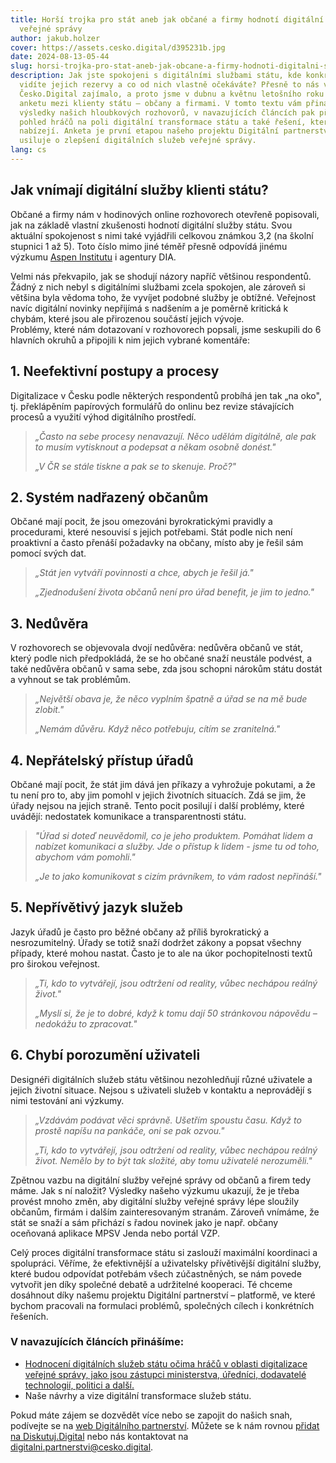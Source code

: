 ```yaml
---
title: Horší trojka pro stát aneb jak občané a firmy hodnotí digitální služby
  veřejné správy
author: jakub.holzer
cover: https://assets.cesko.digital/d395231b.jpg
date: 2024-08-13-05-44
slug: horsi-trojka-pro-stat-aneb-jak-obcane-a-firmy-hodnoti-digitalni-sluzby-verejne-spravy
description: Jak jste spokojeni s digitálními službami státu, kde konkrétně
  vidíte jejich rezervy a co od nich vlastně očekáváte? Přesně to nás v
  Česko.Digital zajímalo, a proto jsme v dubnu a květnu letošního roku provedli
  anketu mezi klienty státu – občany a firmami. V tomto textu vám přinášíme
  výsledky našich hloubkových rozhovorů, v navazujících článcích pak přinášíme
  pohled hráčů na poli digitální transformace státu a také řešení, která se
  nabízejí. Anketa je první etapou našeho projektu Digitální partnerství, který
  usiluje o zlepšení digitálních služeb veřejné správy.
lang: cs
---
```

## Jak vnímají digitální služby klienti státu?

Občané a firmy nám v hodinových online rozhovorech otevřeně popisovali, jak na základě vlastní zkušenosti hodnotí digitální služby státu. Svou aktuální spokojenost s nimi také vyjádřili celkovou známkou 3,2 (na školní stupnici 1 až 5). Toto číslo mimo jiné téměř přesně odpovídá jinému výzkumu [Aspen Institutu](https://s3.eu-central-1.amazonaws.com/uploads.mangoweb.org/shared-prod/aspeninstitutece.org/uploads/2021/06/NMS_Vnimani-statni-spravy_2021-06-18.pdf) i agentury DIA.

Velmi nás překvapilo, jak se shodují názory napříč většinou respondentů. Žádný z nich nebyl s digitálními službami zcela spokojen, ale zároveň si většina byla vědoma toho, že vyvíjet podobné služby je obtížné. Veřejnost navíc digitální novinky nepřijímá s nadšením a je poměrně kritická k chybám, které jsou ale přirozenou součástí jejich vývoje.\
Problémy, které nám dotazovaní v rozhovorech popsali, jsme seskupili do 6 hlavních okruhů a připojili k nim jejich vybrané komentáře:

## 1. Neefektivní postupy a procesy

Digitalizace v Česku podle některých respondentů probíhá jen tak „na oko", tj. překlápěním papírových formulářů do onlinu bez revize stávajících procesů a využití výhod digitálního prostředí.

> *„Často na sebe procesy nenavazují. Něco udělám digitálně, ale pak to musím vytisknout a podepsat a někam osobně donést."*
>
> *„V ČR se stále tiskne a pak se to skenuje. Proč?"*

## 2. Systém nadřazený občanům

Občané mají pocit, že jsou omezováni byrokratickými pravidly a procedurami, které nesouvisí s jejich potřebami. Stát podle nich není proaktivní a často přenáší požadavky na občany, místo aby je řešil sám pomocí svých dat.

> *„Stát jen vytváří povinnosti a chce, abych je řešil já."*
>
> *„Zjednodušení života občanů není pro úřad benefit, je jim to jedno."*

## 3. Nedůvěra

V rozhovorech se objevovala dvojí nedůvěra: nedůvěra občanů ve stát, který podle nich předpokládá, že se ho občané snaží neustále podvést, a také nedůvěra občanů v sama sebe, zda jsou schopni nárokům státu dostát a vyhnout se tak problémům.

> *„Největší obava je, že něco vyplním špatně a úřad se na mě bude zlobit."*
>
> *„Nemám důvěru. Když něco potřebuju, cítím se zranitelná."*

## 4. Nepřátelský přístup úřadů

Občané mají pocit, že stát jim dává jen příkazy a vyhrožuje pokutami, a že tu není pro to, aby jim pomohl v jejich životních situacích. Zdá se jim, že úřady nejsou na jejich straně. Tento pocit posilují i další problémy, které uvádějí: nedostatek komunikace a transparentnosti státu.

> *"Úřad si doteď neuvědomil, co je jeho produktem. Pomáhat lidem a nabízet komunikaci a služby. Jde o přístup k lidem - jsme tu od toho, abychom vám pomohli."*
>
> *„Je to jako komunikovat s cizím právníkem, to vám radost nepřináší."*

## 5. Nepřívětivý jazyk služeb

Jazyk úřadů je často pro běžné občany až příliš byrokratický a nesrozumitelný. Úřady se totiž snaží dodržet zákony a popsat všechny případy, které mohou nastat. Často je to ale na úkor pochopitelnosti textů pro širokou veřejnost.

> *„Ti, kdo to vytvářejí, jsou odtržení od reality, vůbec nechápou reálný život."*
>
> *„Myslí si, že je to dobré, když k tomu dají 50 stránkovou nápovědu – nedokážu to zpracovat."*

## 6. Chybí porozumění uživateli

Designéři digitálních služeb státu většinou nezohledňují různé uživatele a jejich životní situace. Nejsou s uživateli služeb v kontaktu a neprovádějí s nimi testování ani výzkumy.

> *„Vzdávám podávat věci správně. Ušetřím spoustu času. Když to prostě napíšu na pankáče, oni se pak ozvou."*
>
> *„Ti, kdo to vytvářejí, jsou odtržení od reality, vůbec nechápou reálný život. Nemělo by to být tak složité, aby tomu uživatelé nerozuměli."*

Zpětnou vazbu na digitální služby veřejné správy od občanů a firem tedy máme. Jak s ní naložit? Výsledky našeho výzkumu ukazují, že je třeba provést mnoho změn, aby digitální služby veřejné správy lépe sloužily občanům, firmám i dalším zainteresovaným stranám. Zároveň vnímáme, že stát se snaží a sám přichází s řadou novinek jako je např. občany oceňovaná aplikace MPSV Jenda nebo portál VZP.

Celý proces digitální transformace státu si zaslouží maximální koordinaci a spolupráci. Věříme, že efektivnější a uživatelsky přívětivější digitální služby, které budou odpovídat potřebám všech zúčastněných, se nám povede vytvořit jen díky společné debatě a udržitelné kooperaci. Té chceme dosáhnout díky našemu projektu Digitální partnerství – platformě, ve které bychom pracovali na formulaci problémů, společných cílech i konkrétních řešeních.

### V navazujících článcích přinášíme:

* [Hodnocení digitálních služeb státu očima hráčů v oblasti digitalizace veřejné správy, jako jsou zástupci ministerstva, úředníci, dodavatelé technologií, politici a další.](https://blog.cesko.digital/2024/08/Verejne-digitalni-sluzby-jak-je-hodnoti-hraci-na-poli-digitalizace)
* Naše návrhy a vize digitální transformace služeb státu.

Pokud máte zájem se dozvědět více nebo se zapojit do našich snah, podívejte se na [web Digitálního partnerství](https://digitalnipartnerstvi.cesko.digital/). Můžete se k nám rovnou [přidat na Diskutuj.Digital](https://diskutuj.digital/) nebo nás kontaktovat na [digitalni.partnerstvi@cesko.digital](mailto:digitalni.partnerstvi@cesko.digital).
